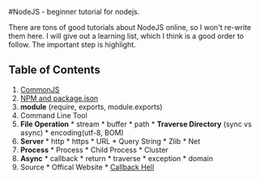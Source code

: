 #NodeJS -  beginner tutorial for nodejs.

There are tons of good tutorials about NodeJS online, so I won't re-write them here. I will give out a learning list, which I think is a good order to follow. The important step is highlight.


## Table of Contents
  1. [CommonJS](#commonjs)
  2. [NPM and package.json](#npm)
  3. __module__ (require, exports, module.exports)
  4. Command Line Tool
  5. __File Operation__
  	* stream
  	* buffer
  	* path
  	* __Traverse Directory__ (sync vs async)
  	* encoding(utf-8, BOM)
  6. __Server__
  	* http
  	* https
  	* URL
  	* Query String
  	* Zlib
  	* Net
  7. __Process__
  	* Process
  	* Child Process
  	* Cluster
  8. __Async__
  	* callback
  	* return
  	* traverse
  	* exception
  	* domain
  9. Source
  	* Offical Website
  	* [Callback Hell](http://callbackhell.com/)
